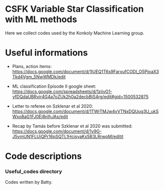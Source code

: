 # CSFK Variable Star Classification with ML methods

Here we collect codes used by the Konkoly Machine Learning group.

# Useful informations

- Plans, action items:
https://docs.google.com/document/d/1lUEQ1T6s9FarxufCODI_O5PioaX3Tkd4Vgm_5NwWMDk/edit

- ML classification Episode II google sheet:
https://docs.google.com/spreadsheets/d/1zjivG1-yfDQdaUBRvir4G4a7oZUk2h0a2decbBjS4rg/edit#gid=1500532875

- Letter to referee on Szklenar et al 2020:
https://docs.google.com/document/d/1TWrTMJw4vVTNxDQUug3U_ukSWxo8aG1FJ0Ej8nIhJAs/edit

- Recap by Tamás before Szklenar et al 2020 was submitted: 
https://docs.google.com/document/d/1y9G-J5vmUN1FLUiQPr16pSQTL1HcisyaKs5B3LRrwpM/editit

# Code descriptions

### Useful_codes directory
 Codes written by Batty.


